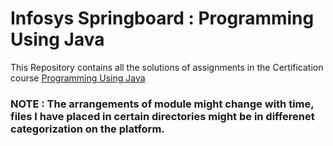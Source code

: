 # Infosys Springboard : Programming Using Java
This Repository contains all the solutions of assignments in the Certification course [Programming Using Java](https://infyspringboard.onwingspan.com/web/en/app/toc/lex_auth_012880464547618816347_shared/overview)  
  
  
### NOTE : The arrangements of module might change with time, files I have placed in certain directories might be in differenet categorization on the platform.  
